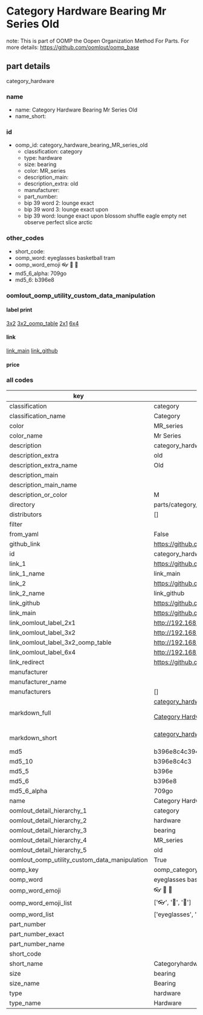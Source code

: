 # Category Hardware Bearing Mr Series Old  

note: This is part of OOMP the Oopen Organization Method For Parts. For more details: https://github.com/oomlout/oomp_base

##  part details
  



category_hardware



### name
* name: Category Hardware Bearing Mr Series Old
* name_short: 
### id
* oomp_id: category_hardware_bearing_MR_series_old
  * classification: category
  * type: hardware
  * size: bearing
  * color: MR_series
  * description_main: 
  * description_extra: old
  * manufacturer: 
  * part_number: 
  * bip 39 word 2: lounge exact
  * bip 39 word 3: lounge exact upon
  * bip 39 word: lounge exact upon blossom shuffle eagle empty net observe perfect slice arctic

### other_codes
* short_code: 
* oomp_word: eyeglasses basketball tram
* oomp_word_emoji :eyeglasses: :basketball: :tram:
* md5_6_alpha: 709go
* md5_6: b396e8






### oomlout_oomp_utility_custom_data_manipulation
#### label print
[3x2](http://192.168.1.245:1112/?label=oomp%20709go)
[3x2_oomp_table](http://192.168.1.108:1112/?label=oomp%20709go)
[2x1](http://192.168.1.242:1112/?label=oomp%20709go)
[6x4](http://192.168.1.55:1112/?label=oomp%20709go)    

#### link

[link_main](https://github.com/oomlout/oomlout_oomp_version_1_messy/tree/main/parts/category_hardware_bearing_MR_series_old) [link_github](https://github.com/oomlout/oomlout_oomp_version_1_messy/tree/main/parts/category_hardware_bearing_MR_series_old)                             

#### price







### all codes 
| key | value |  
| --- | --- |  
| classification | category |  
| classification_name | Category |  
| color | MR_series |  
| color_name | Mr Series |  
| description | category_hardware |  
| description_extra | old |  
| description_extra_name | Old |  
| description_main |  |  
| description_main_name |  |  
| description_or_color | M  |  
| directory | parts/category_hardware_bearing_MR_series_old |  
| distributors | [] |  
| filter |  |  
| from_yaml | False |  
| github_link | https://github.com/oomlout/oomlout_oomp_part_src/tree/main/parts/category_hardware_bearing_MR_series_old |  
| id | category_hardware_bearing_MR_series_old |  
| link_1 | https://github.com/oomlout/oomlout_oomp_version_1_messy/tree/main/parts/category_hardware_bearing_MR_series_old |  
| link_1_name | link_main |  
| link_2 | https://github.com/oomlout/oomlout_oomp_version_1_messy/tree/main/parts/category_hardware_bearing_MR_series_old |  
| link_2_name | link_github |  
| link_github | https://github.com/oomlout/oomlout_oomp_version_1_messy/tree/main/parts/category_hardware_bearing_MR_series_old |  
| link_main | https://github.com/oomlout/oomlout_oomp_version_1_messy/tree/main/parts/category_hardware_bearing_MR_series_old |  
| link_oomlout_label_2x1 | http://192.168.1.242:1112/?label=oomp%20709go |  
| link_oomlout_label_3x2 | http://192.168.1.245:1112/?label=oomp%20709go |  
| link_oomlout_label_3x2_oomp_table | http://192.168.1.108:1112/?label=oomp%20709go |  
| link_oomlout_label_6x4 | http://192.168.1.55:1112/?label=oomp%20709go |  
| link_redirect | https://github.com/oomlout/oomlout_oomp_version_1_messy/tree/main/parts/category_hardware_bearing_MR_series_old |  
| manufacturer |  |  
| manufacturer_name |  |  
| manufacturers | [] |  
| markdown_full | [category_hardware_bearing_MR_series_old](none)<br>[](none)<br>[Category Hardware Bearing Mr Series Old](none)<br><br> |  
| markdown_short | [category_hardware_bearing_MR_series_old](none)<br><br> |  
| md5 | b396e8c4c394a9251463b181ddd39422 |  
| md5_10 | b396e8c4c3 |  
| md5_5 | b396e |  
| md5_6 | b396e8 |  
| md5_6_alpha | 709go |  
| name | Category Hardware Bearing Mr Series Old |  
| oomlout_detail_hierarchy_1 | category |  
| oomlout_detail_hierarchy_2 | hardware |  
| oomlout_detail_hierarchy_3 | bearing |  
| oomlout_detail_hierarchy_4 | MR_series |  
| oomlout_detail_hierarchy_5 | old |  
| oomlout_oomp_utility_custom_data_manipulation | True |  
| oomp_key | oomp_category_hardware_bearing_MR_series_old |  
| oomp_word | eyeglasses basketball tram |  
| oomp_word_emoji | :eyeglasses: :basketball: :tram: |  
| oomp_word_emoji_list | [':eyeglasses:', ':basketball:', ':tram:'] |  
| oomp_word_list | ['eyeglasses', 'basketball', 'tram'] |  
| part_number |  |  
| part_number_exact |  |  
| part_number_name |  |  
| short_code |  |  
| short_name | Categoryhardware |  
| size | bearing |  
| size_name | Bearing |  
| type | hardware |  
| type_name | Hardware |  
